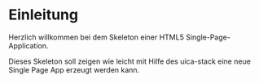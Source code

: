 <h1 id="ET" class="break">Einleitung</h1>

Herzlich willkommen bei dem Skeleton einer HTML5 Single-Page-Application.

Dieses Skeleton soll zeigen wie leicht mit Hilfe des uica-stack eine neue Single Page App erzeugt werden kann.